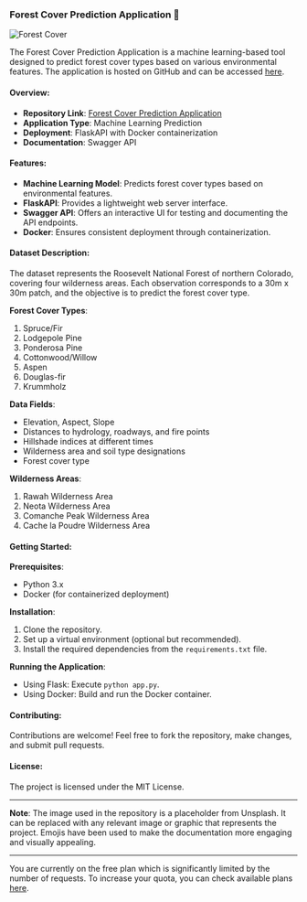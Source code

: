 ### Forest Cover Prediction Application 🌲

![Forest Cover](https://www.uncovercolorado.com/wp-content/uploads/2021/02/roosevelt-national-forest-nederland-colorado-1600x800-1-1600x800.jpg)

The Forest Cover Prediction Application is a machine learning-based tool designed to predict forest cover types based on various environmental features. The application is hosted on GitHub and can be accessed [here](https://github.com/ScientificArchisman/iNeuron-internship-ForestCover_Prediction).

#### Overview:
- **Repository Link**: [Forest Cover Prediction Application](https://github.com/ScientificArchisman/iNeuron-internship-ForestCover_Prediction)
- **Application Type**: Machine Learning Prediction
- **Deployment**: FlaskAPI with Docker containerization
- **Documentation**: Swagger API

#### Features:
- **Machine Learning Model**: Predicts forest cover types based on environmental features.
- **FlaskAPI**: Provides a lightweight web server interface.
- **Swagger API**: Offers an interactive UI for testing and documenting the API endpoints.
- **Docker**: Ensures consistent deployment through containerization.

#### Dataset Description:
The dataset represents the Roosevelt National Forest of northern Colorado, covering four wilderness areas. Each observation corresponds to a 30m x 30m patch, and the objective is to predict the forest cover type.

**Forest Cover Types**:
1. Spruce/Fir
2. Lodgepole Pine
3. Ponderosa Pine
4. Cottonwood/Willow
5. Aspen
6. Douglas-fir
7. Krummholz

**Data Fields**:
- Elevation, Aspect, Slope
- Distances to hydrology, roadways, and fire points
- Hillshade indices at different times
- Wilderness area and soil type designations
- Forest cover type

**Wilderness Areas**:
1. Rawah Wilderness Area
2. Neota Wilderness Area
3. Comanche Peak Wilderness Area
4. Cache la Poudre Wilderness Area

#### Getting Started:
**Prerequisites**:
- Python 3.x
- Docker (for containerized deployment)

**Installation**:
1. Clone the repository.
2. Set up a virtual environment (optional but recommended).
3. Install the required dependencies from the `requirements.txt` file.

**Running the Application**:
- Using Flask: Execute `python app.py`.
- Using Docker: Build and run the Docker container.

#### Contributing:
Contributions are welcome! Feel free to fork the repository, make changes, and submit pull requests.

#### License:
The project is licensed under the MIT License.

---

**Note**: The image used in the repository is a placeholder from Unsplash. It can be replaced with any relevant image or graphic that represents the project. Emojis have been used to make the documentation more engaging and visually appealing.

---

You are currently on the free plan which is significantly limited by the number of requests. To increase your quota, you can check available plans [here](https://c7d59216ee8ec59bda5e51ffc17a994d.auth.portal-pluginlab.ai/pricing).